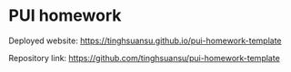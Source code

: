 # PUI homework

Deployed website: https://tinghsuansu.github.io/pui-homework-template

Repository link: https://github.com/tinghsuansu/pui-homework-template
